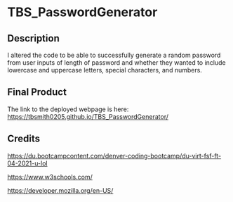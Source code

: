 # TBS_PasswordGenerator

## Description
I altered the code to be able to successfully generate a random password from user inputs of length of password and whether they wanted to include lowercase and uppercase letters, special characters, and numbers.

## Final Product

The link to the deployed webpage is here: https://tbsmith0205.github.io/TBS_PasswordGenerator/

## Credits
https://du.bootcampcontent.com/denver-coding-bootcamp/du-virt-fsf-ft-04-2021-u-lol

https://www.w3schools.com/

https://developer.mozilla.org/en-US/
